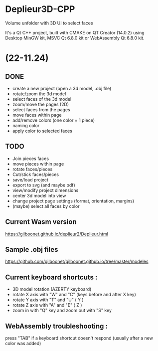 #  Deplieur3D-CPP
Volume unfolder with 3D UI to select faces

It's a Qt C++ project, built with CMAKE on QT Creator (14.0.2)
using Desktop MinGW kit, MSVC Qt 6.8.0 kit or WebAssembly Qt 6.8.0 kit.

# (22-11.24)
## DONE
- create a new project (open a 3d model, .obj file)
- rotate/zoom the 3d model
- select faces of the 3d model
- zoom/move the pages (2D)
- select faces from the pages
- move faces within page
- add/remove colors (one color = 1 piece)
- naming color
- apply color to selected faces

## TODO
- Join pieces faces
- move pieces within page
- rotate faces/pieces
- Cut/stick faces/pieces
- save/load project
- export to svg (and maybe pdf)
- view/modify project dimensions
- center 3d model into view
- change project page settings (format, orientation, margins)
- (maybe) select all faces by color

## Current Wasm version
https://gilboonet.github.io/deplieur2/Deplieur.html

## Sample .obj files
https://github.com/gilboonet/gilboonet.github.io/tree/master/modeles

## Current keyboard shortcuts :

- 3D model rotation (AZERTY keyboard)
- rotate X axis with "W" and "C" (keys before and after X key)
- rotate Y axis with "T" and "U" (                      Y    )
- rotate Z axis with "A" and "E" (                      Z    )
- zoom in with "Q" key and zoom out with "S" key

## WebAssembly troubleshooting :
press "TAB" if a keyboard shortcut doesn't respond (usually after a new color was added)
